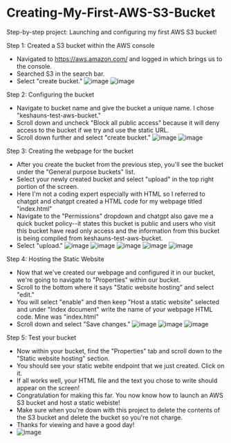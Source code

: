 # Creating-My-First-AWS-S3-Bucket
Step-by-step project: Launching and configuring my first AWS S3 bucket!

Step 1: Created a S3 bucket within the AWS console
- Navigated to https://aws.amazon.com/ and logged in which brings us to the console.
- Searched S3 in the search bar.
- Select "create bucket."
![image](https://github.com/user-attachments/assets/4e73f7a9-fff6-49fd-ae34-db4805d57453)
![image](https://github.com/user-attachments/assets/53842844-8c54-466b-8344-473100fbd42a)

Step 2: Configuring the bucket
- Navigate to bucket name and give the bucket a unique name. I chose "keshauns-test-aws-bucket."
- Scroll down and uncheck "Block all public access" because it will deny access to the bucket if we try and use the static URL.
- Scroll down further and select "create bucket."
![image](https://github.com/user-attachments/assets/d43e4af3-0212-4ded-b4ae-3dd25e68cd43)
![image](https://github.com/user-attachments/assets/8cdfccbd-941f-4b72-9ef7-36a720ad7098)

Step 3: Creating the webpage for the bucket
- After you create the bucket from the previous step, you'll see the bucket under the "General purpose buckets" list.
- Select your newly created bucket and select "upload" in the top right portion of the screen.
- Here I'm not a coding expert especially with HTML so I referred to chatgpt and chatgpt created a HTML code for my webpage titled "index.html"
- Navigate to the "Permissions" dropdown and chatgpt also gave me a quick bucket policy--it states this bucket is public and users who visit this bucket have read only access and the information from this bucket is being compiled from keshauns-test-aws-bucket.
- Select "upload."
![image](https://github.com/user-attachments/assets/daaf6cba-c82d-4ed9-be0e-a9e727f87d69)
![image](https://github.com/user-attachments/assets/65f03b7b-9794-4875-ac82-08a88714adaf)
![image](https://github.com/user-attachments/assets/5c91b560-3134-4103-9541-b60be79ac322)
![image](https://github.com/user-attachments/assets/bf5d3099-b87b-43f4-bd20-9056985968d3)
![image](https://github.com/user-attachments/assets/ec436b44-1911-4e0e-ae91-fc8ef8a6b854)

Step 4: Hosting the Static Website
- Now that we've created our webpage and configured it in our bucket, we're going to navigate to "Properties" within our bucket.
- Scroll to the bottom where it says "Static website hosting" and select "edit."
- You will select "enable" and then keep "Host a static website" selected and under "Index document" write the name of your webpage HTML code. Mine was "index.html"
- Scroll down and select "Save changes."
![image](https://github.com/user-attachments/assets/e960be8b-29a3-45c5-a6c8-7e2051088fd0)
![image](https://github.com/user-attachments/assets/7714458f-4bfd-409e-9403-b31d203d05df)
![image](https://github.com/user-attachments/assets/d974449c-c4a6-479a-a162-319a38f5b226)

Step 5: Test your bucket
- Now within your bucket, find the "Properties" tab and scroll down to the "Static website hosting" section.
- You should see your static webite endpoint that we just created. Click on it.
- If all works well, your HTML file and the text you chose to write should appear on the screen!
- Congratulation for making this far. You now know how to launch an AWS S3 bucket and host a static webiste!
- Make sure when you're down with this project to delete the contents of the S3 bucket and delete the bucket so you're not charge.
- Thanks for viewing and have a good day!
- ![image](https://github.com/user-attachments/assets/89db4be9-a5cc-4907-ac9a-14667d4eb0ea)
